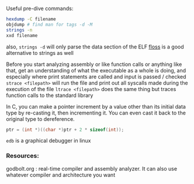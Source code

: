 Useful pre-dive commands:
```bash
hexdump -C filename
objdump # find man for tags -d -M
strings -n
xxd filename
```
also, `strings -d` will only parse the data section of the ELF
[floss](https://github.com/mandiant/flare-floss/tree/master?tab=readme-ov-file) is a good alternative to strings as well

Before you start analyzing assembly or like function calls or anything like that, get an understanding of what the executable as a whole is doing, and especially where print statements are called and input is passed / checked
`strace <filepath>` will run the file and print out all syscalls made during the execution of the file
`ltrace <filepath>` does the same thing but traces function calls to the standard library

In C, you can make a pointer increment by a value other than its initial data type by re-casting it, then incrementing it. You can even cast it back to the original type to dereference.
```C
ptr = (int *)((char *)ptr + 2 * sizeof(int));
```

`edb` is a graphical debugger in linux
### Resources:
godbolt.org : real-time compiler and assembly analyzer. It can also use whatever compiler and architecture you want